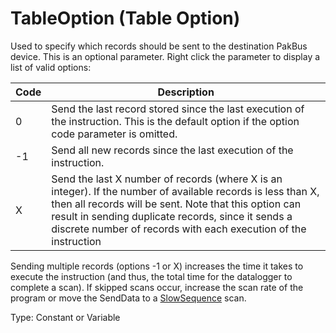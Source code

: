 # TableOption (Table Option)

Used to specify which records should be sent to the destination PakBus device. This is an optional parameter. Right click the parameter to display a list of valid options:

| Code | Description                                                                                                                                                                                                                                                                                    |
| ---- | ---------------------------------------------------------------------------------------------------------------------------------------------------------------------------------------------------------------------------------------------------------------------------------------------- |
| 0    | Send the last record stored since the last execution of the instruction. This is the default option if the option code parameter is omitted.                                                                                                                                                   |
| -1   | Send all new records since the last execution of the instruction.                                                                                                                                                                                                                              |
| X    | Send the last X number of records (where X is an integer). If the number of available records is less than X, then all records will be sent. Note that this option can result in sending duplicate records, since it sends a discrete number of records with each execution of the instruction |

Sending multiple records (options -1 or X) increases the time it takes to execute the instruction (and thus, the total time for the datalogger to complete a scan). If skipped scans occur, increase the scan rate of the program or move the SendData to a [SlowSequence](../Instructions/slowsequence.md) scan.

Type: Constant or Variable

